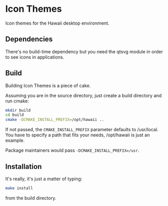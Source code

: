 Icon Themes
===========

Icon themes for the Hawaii desktop environment.

## Dependencies

There's no build-time dependency but you need the qtsvg module
in order to see icons in applications.

## Build

Building Icon Themes is a piece of cake.

Assuming you are in the source directory, just create a build directory
and run cmake:

```sh
mkdir build
cd build
cmake -DCMAKE_INSTALL_PREFIX=/opt/hawaii ..
```

If not passed, the `CMAKE_INSTALL_PREFIX` parameter defaults to /usr/local.
You have to specify a path that fits your needs, /opt/hawaii is just an example.

Package maintainers would pass `-DCMAKE_INSTALL_PREFIX=/usr`.

## Installation

It's really, it's just a matter of typing:

```sh
make install
```

from the build directory.
